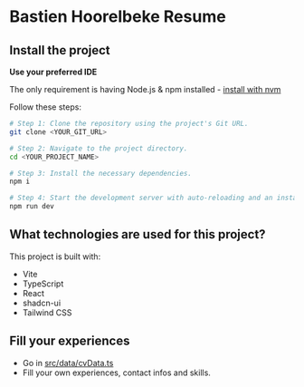 # Bastien Hoorelbeke Resume


## Install the project 

**Use your preferred IDE**


The only requirement is having Node.js & npm installed - [install with nvm](https://github.com/nvm-sh/nvm#installing-and-updating)

Follow these steps:

```sh
# Step 1: Clone the repository using the project's Git URL.
git clone <YOUR_GIT_URL>

# Step 2: Navigate to the project directory.
cd <YOUR_PROJECT_NAME>

# Step 3: Install the necessary dependencies.
npm i

# Step 4: Start the development server with auto-reloading and an instant preview.
npm run dev
```


## What technologies are used for this project?

This project is built with:

- Vite
- TypeScript
- React
- shadcn-ui
- Tailwind CSS

## Fill your experiences 

- Go in [src/data/cvData.ts](https://github.com/Bast-94/bast-94.github.io/blob/main/src/data/cvData.ts)
- Fill your own experiences, contact infos and skills.



